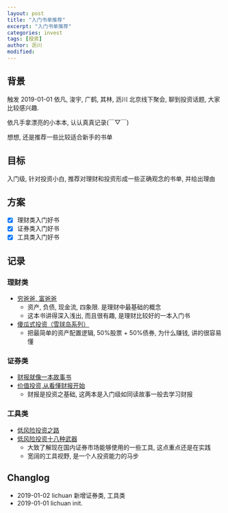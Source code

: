 ```yaml
---
layout: post
title: "入门书单推荐"
excerpt: "入门书单推荐"
categories: invest
tags: [投资]
author: 沥川
modified:
---
```


## 背景

触发 2019-01-01 依凡, 浚宇, 广鹤, 其林, 沥川 北京线下聚会, 聊到投资话题, 大家比较感兴趣. 

依凡手拿漂亮的小本本, 认认真真记录(￣▽￣) 

想想, 还是推荐一些比较适合新手的书单

## 目标

入门级, 针对投资小白, 推荐对理财和投资形成一些正确观念的书单, 并给出理由

## 方案

- [x] 理财类入门好书
- [x] 证券类入门好书
- [x] 工具类入门好书

## 记录

### 理财类

- [穷爸爸, 富爸爸](https://book.douban.com/subject/1033778/)
    + 资产, 负债, 现金流, 四象限. 是理财中最基础的概念
    + 这本书讲得深入浅出, 而且很有趣, 是理财比较好的一本入门书
- [傻瓜式投资（雪球岛系列）](https://yuedu.163.com/source/95c3e9893860466dadf12cabbbb75924_4)
    + 把最简单的资产配置逻辑, 50%股票 + 50%债券, 为什么赚钱, 讲的很容易懂

### 证券类

- [财报就像一本故事书](https://book.douban.com/subject/2048893/)
- [价值投资,从看懂财报开始](https://book.douban.com/subject/10801092/)
    + 财报是投资之基础, 这两本是入门级如同读故事一般去学习财报

### 工具类

- [低风险投资之路](https://book.douban.com/subject/26786534/)
- [低风险投资十八种武器](https://book.douban.com/subject/27008898/)
    + 大致了解现在国内证券市场能够使用的一些工具, 这点重点还是在实践
    + 宽阔的工具视野, 是一个人投资能力的马步


## Changlog
- 2019-01-02 lichuan 新增证券类, 工具类
- 2019-01-01 lichuan init.
